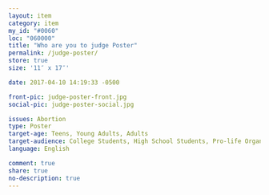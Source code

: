 ```yaml
---
layout: item
category: item
my_id: "#0060"
loc: "060000"
title: "Who are you to judge Poster"
permalink: /judge-poster/
store: true
size: '11″ x 17″'

date: 2017-04-10 14:19:33 -0500

front-pic: judge-poster-front.jpg
social-pic: judge-poster-social.jpg

issues: Abortion
type: Poster
target-age: Teens, Young Adults, Adults
target-audience: College Students, High School Students, Pro-life Organizations, Sidewalk Counselors, Youth Group
language: English

comment: true
share: true
no-description: true
---
```

